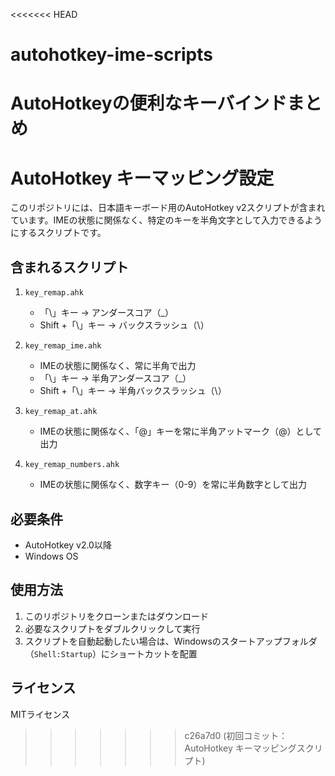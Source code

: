 <<<<<<< HEAD
# autohotkey-ime-scripts
AutoHotkeyの便利なキーバインドまとめ
=======
# AutoHotkey キーマッピング設定

このリポジトリには、日本語キーボード用のAutoHotkey v2スクリプトが含まれています。IMEの状態に関係なく、特定のキーを半角文字として入力できるようにするスクリプトです。

## 含まれるスクリプト

1. `key_remap.ahk`
   - 「\」キー → アンダースコア（_）
   - Shift +「\」キー → バックスラッシュ（\）

2. `key_remap_ime.ahk`
   - IMEの状態に関係なく、常に半角で出力
   - 「\」キー → 半角アンダースコア（_）
   - Shift +「\」キー → 半角バックスラッシュ（\）

3. `key_remap_at.ahk`
   - IMEの状態に関係なく、「@」キーを常に半角アットマーク（@）として出力

4. `key_remap_numbers.ahk`
   - IMEの状態に関係なく、数字キー（0-9）を常に半角数字として出力

## 必要条件

- AutoHotkey v2.0以降
- Windows OS

## 使用方法

1. このリポジトリをクローンまたはダウンロード
2. 必要なスクリプトをダブルクリックして実行
3. スクリプトを自動起動したい場合は、Windowsのスタートアップフォルダ（`Shell:Startup`）にショートカットを配置

## ライセンス

MITライセンス 
>>>>>>> c26a7d0 (初回コミット：AutoHotkey キーマッピングスクリプト)
